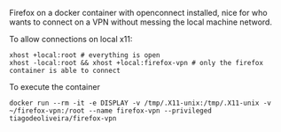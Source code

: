 Firefox on a docker container with openconnect installed, nice for who wants to connect on a VPN without messing the local machine netword.

To allow connections on local x11:
```
xhost +local:root # everything is open
xhost -local:root && xhost +local:firefox-vpn # only the firefox container is able to connect
```

To execute the container
```
docker run --rm -it -e DISPLAY -v /tmp/.X11-unix:/tmp/.X11-unix -v ~/firefox-vpn:/root --name firefox-vpn --privileged tiagodeoliveira/firefox-vpn
```
